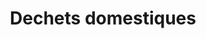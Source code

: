 ---
title: Dechets domestiques
longTitle: 'Déchets domestiques'
tags:
- gccommon
french:
- "[[Domestic waste]]"
---